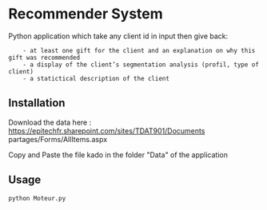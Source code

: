 # Recommender System

Python application which take any client id in input then give back:

        - at least one gift for the client and an explanation on why this gift was recommended
        - a display of the client’s segmentation analysis (profil, type of client)
        - a statictical description of the client


## Installation

Download the data here :
        https://epitechfr.sharepoint.com/sites/TDAT901/Documents partages/Forms/AllItems.aspx
        
Copy and Paste the file kado in the folder "Data" of the application


## Usage

```
python Moteur.py

```